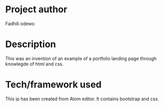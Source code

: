 # Project author
Fadhili odewo

# Description
This was an invention of an example of a portfolio landing page through knowlegde of html and css.

# Tech/framework used
This ip has been created from Atom editor.
It contains bootstrap and css.


